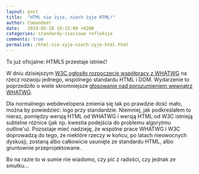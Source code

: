 ```yaml
---
layout: post
title:  "HTML nie żyje, niech żyje HTML!"
author: Comandeer
date:   2019-05-28 19:15:00 +0200
categories: standardy-sieciowe refleksje
comments: true
permalink: /html-nie-zyje-niech-zyje-html.html
---
```


To już oficjalne: HTML5 przestaje istnieć!

W dniu dzisiejszym [W3C ogłosiło rozpoczęcie współpracy z WHATWG](https://www.w3.org/blog/2019/05/w3c-and-whatwg-to-work-together-to-advance-the-open-web-platform/) na rzecz rozwoju jednego, wspólnego standardu HTML i DOM. Wydarzenie to poprzedziło o wiele skromniejsze [głosowanie nad porozumieniem wewnątrz WHATWG](https://github.com/whatwg/sg/issues/90).

Dla normalnego webdevelopera zmienia się tak po prawdzie dość mało, można by powiedzieć: logo przy standardzie. Niemniej, jak podkreślałem to nieraz, pomiędzy wersją HTML od WHATWG i wersją HTML od W3C istnieją subtelne różnice (jak np. kwestia podejścia do problemu algorytmu outline'u). Pozostaje mieć nadzieję, że wspólne prace WHATWG i W3C doprowadzą do tego, że niektóre rzeczy w końcu, po latach nieowocnych dyskusji, zostaną albo całkowicie usunięte ze standardu HTML, albo gruntownie przeprojektowane.

Bo na razie to w sumie nie wiadomo, czy pić z radości, czy jednak ze smutku…
